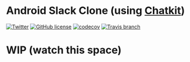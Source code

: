 # Android Slack Clone (using [Chatkit](http://github.com/pusher/chatkit-android))

[![Twitter](https://img.shields.io/badge/twitter-@Pusher-blue.svg?style=flat)](http://twitter.com/Pusher)
[![GitHub license](https://img.shields.io/badge/license-MIT-lightgrey.svg)](https://raw.githubusercontent.com/pusher/android-slack-clone/master/LICENSE)
[![codecov](https://codecov.io/gh/pusher/android-slack-clone/branch/master/graph/badge.svg)](https://codecov.io/gh/pusher/android-slack-clone)
[![Travis branch](https://img.shields.io/travis/pusher/android-slack-clone/master.svg)](https://travis-ci.org/pusher/android-slack-clone)


# WIP (watch this space)

